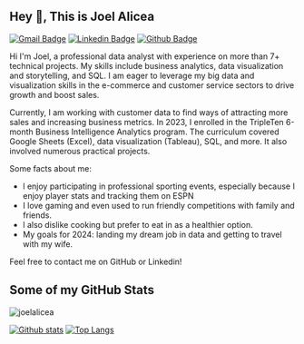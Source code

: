 ## Hey 👋, This is Joel Alicea
[![Gmail Badge](https://img.shields.io/badge/-joelalicea62@me.com-c14438?style=flat&logo=Gmail&logoColor=white&link=mailto:joelalicea62@me.com)](mailto:joelalicea62@me.com) 
[![Linkedin Badge](https://img.shields.io/badge/-www.linkedin.com/in/joelalicea-0072b1?style=flat&logo=Linkedin&logoColor=white&link=https://www.linkedin.com/in/www.linkedin.com/in/joelalicea/)](https://www.linkedin.com/in/www.linkedin.com/in/joelalicea/) [![Github Badge](https://img.shields.io/badge/-joelalicea-grey?style=flat&logo=github&logoColor=white&link=https://github.com/joelalicea/)](https://www.github.com/joelalicea/) <p align='left'>Hi I'm Joel, a professional data analyst with experience on more than 7+ technical projects. My skills include business analytics, data visualization and storytelling, and SQL. I am eager to leverage my big data and visualization skills in the e-commerce and customer service sectors to drive growth and boost sales.

Currently, I am working with customer data to find ways of attracting more sales and increasing business metrics. In 2023, I enrolled in the TripleTen 6-month Business Intelligence Analytics program. The curriculum covered Google Sheets (Excel), data visualization (Tableau), SQL, and more. It also involved numerous practical projects.

Some facts about me:

*   l enjoy participating in professional sporting events, especially  because I enjoy player stats and tracking them on ESPN
*   I love gaming and even used to run friendly competitions with family and friends.
*   l also dislike cooking but prefer to eat in as a healthier option.
*   My goals for 2024: landing my dream job in data and getting to travel with my wife.

Feel free to contact me on GitHub or Linkedin!</p>
## Some of my GitHub Stats
<p align=left> <img src=https://komarev.com/ghpvc/?username=joelalicea alt=joelalicea /> </p>

[![Github stats](https://github-readme-stats.vercel.app/api?username=joelalicea&show_icons=true&include_all_commits=true)](https://github.com/joelalicea/github-readme-stats)
[![Top Langs](https://github-readme-stats.vercel.app/api/top-langs/?username=joelalicea&layout=compact)](https://github.com/joelalicea/github-readme-stats)

